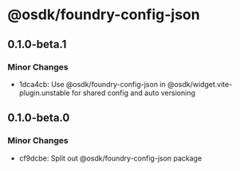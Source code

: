 # @osdk/foundry-config-json

## 0.1.0-beta.1

### Minor Changes

- 1dca4cb: Use @osdk/foundry-config-json in @osdk/widget.vite-plugin.unstable for shared config and auto versioning

## 0.1.0-beta.0

### Minor Changes

- cf9dcbe: Split out @osdk/foundry-config-json package
